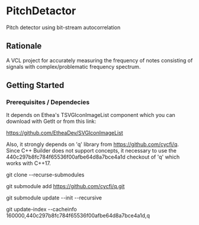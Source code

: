 # PitchDetactor
Pitch detector using bit-stream autocorrelation

## Rationale
A VCL project for accurately measuring the frequency of notes consisting of signals with complex/problematic frequency spectrum.

## Getting Started

### Prerequisites / Dependecies

It depends on Ethea's TSVGIconImageList component which you can download with GetIt or from this link:

https://github.com/EtheaDev/SVGIconImageList

Also, it strongly depends on 'q' library from https://github.com/cycfi/q. Since C++ Builder does not support concepts, it necessary to use the 440c297b8fc784f65536f00afbe64d8a7bce4a1d checkout of 'q' which works with C++17.  



git clone --recurse-submodules

git submodule add https://github.com/cycfi/q.git

git submodule update --init --recursive

git update-index --cacheinfo 160000,440c297b8fc784f65536f00afbe64d8a7bce4a1d,q
